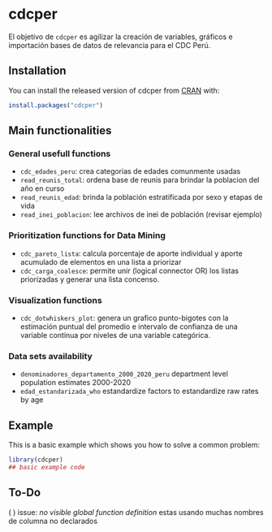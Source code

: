 
<!-- README.md is generated from README.Rmd. Please edit that file -->

# cdcper

<!-- badges: start -->

<!-- badges: end -->

El objetivo de `cdcper` es agilizar la creación de variables, gráficos e
importación bases de datos de relevancia para el CDC Perú.

## Installation

You can install the released version of cdcper from
[CRAN](https://CRAN.R-project.org) with:

``` r
install.packages("cdcper")
```

## Main functionalities

### General usefull functions

  - `cdc_edades_peru`: crea categorias de edades comunmente usadas
  - `read_reunis_total`: ordena base de reunis para brindar la poblacion
    del año en curso
  - `read_reunis_edad`: brinda la población estratificada por sexo y
    etapas de vida
  - `read_inei_poblacion`: lee archivos de inei de población (revisar
    ejemplo)

### Prioritization functions for Data Mining

  - `cdc_pareto_lista`: calcula porcentaje de aporte individual y aporte
    acumulado de elementos en una lista a priorizar
  - `cdc_carga_coalesce`: permite unir (logical connector OR) los listas
    priorizadas y generar una lista concenso.

### Visualization functions

  - `cdc_dotwhiskers_plot`: genera un grafico punto-bigotes con la
    estimación puntual del promedio e intervalo de confianza de una
    variable continua por niveles de una variable categórica.

### Data sets availability

  - `denominadores_departamento_2000_2020_peru` department level
    population estimates 2000-2020
  - `edad_estandarizada_who` estandardize factors to estandardize raw
    rates by age

## Example

This is a basic example which shows you how to solve a common problem:

``` r
library(cdcper)
## basic example code
```

## To-Do

( ) issue: *no visible global function definition* estas usando muchas
nombres de columna no declarados
